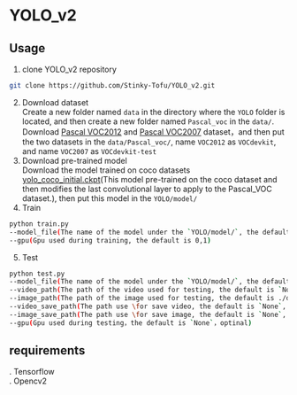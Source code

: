 YOLO_v2
=
## Usage
1. clone YOLO_v2 repository
``` bash
git clone https://github.com/Stinky-Tofu/YOLO_v2.git
```
2. Download dataset <br>
Create a new folder named `data` in the directory where the `YOLO` folder is located, and then create a new folder named `Pascal_voc` in the `data/`.<br>
Download [Pascal VOC2012](http://host.robots.ox.ac.uk/pascal/VOC/voc2012/VOCtrainval_11-May-2012.tar) and [Pascal VOC2007](http://host.robots.ox.ac.uk/pascal/VOC/voc2007/VOCtest_06-Nov-2007.tar) dataset，and then put the two datasets in the `data/Pascal_voc/`, name `VOC2012` as `VOCdevkit`, and name `VOC2007` as `VOCdevkit-test` <br>
3. Download pre-trained model<br>
Download the model trained on coco datasets [yolo_coco_initial.ckpt](https://drive.google.com/drive/folders/19m9KpAmBP1GTGvC2x5XCSvsDW-psEXF5?hl=zh-CN)(This model pre-trained on the coco dataset and then modifies the last convolutional layer to apply to the Pascal_VOC dataset.), then put this model in the `YOLO/model/` 
4. Train<br>
``` bash
python train.py
--model_file(The name of the model under the `YOLO/model/`, the default is yolo_coco_initial.ckpt)
--gpu(Gpu used during training, the default is 0,1)
```
5. Test<br>
``` bash
python test.py
--model_file(The name of the model under the `YOLO/model/`, the default is `None`, required.)
--video_path(The path of the video used for testing, the default is `None`, optional)
--image_path(The path of the image used for testing, the default is ./data/original/car.jpg, optional)
--video_save_path(The path use \for save video, the default is `None`, optinal)
--image_save_path(The path use \for save image, the default is `None`, optinal)
--gpu(Gpu used during testing，the default is `None`，optinal)
```
## requirements
. Tensorflow <br>
. Opencv2 <br>
